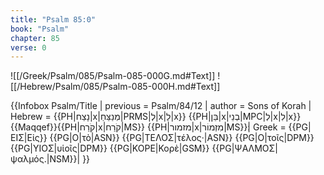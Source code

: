 ```yaml
---
title: "Psalm 85:0"
book: "Psalm"
chapter: 85
verse: 0
---
```

![[/Greek/Psalm/085/Psalm-085-000G.md#Text]]
![[/Hebrew/Psalm/085/Psalm-085-000H.md#Text]]

{{Infobox Psalm/Title |
  previous = Psalm/84/12 |
  author = Sons of Korah |
  Hebrew = {{PH|נָצַח|x|מְנַצֵּחַ|PRMS|לְ|x|לַ|x}} {{PH|בֵּן|x|בְנֵי|MPC|לְ|x|לִ|x}}{{Maqqef}}{{PH|קֹרַח|x|קֹרַח|MS}} {{PH|מזמור|x|מִזְמוֹר|MS}}׃|
  Greek = {{PG|ΕΙΣ|Εἰς}} {{PG|Ο|τὸ|ASN}} {{PG|ΤΕΛΟΣ|τέλος·|ASN}} {{PG|Ο|τοῖς|DPM}} {{PG|ΥΙΟΣ|υἱοῖς|DPM}} {{PG|ΚΟΡΕ|Κορὲ|GSM}} {{PG|ΨΑΛΜΟΣ|ψαλμός.|NSM}}|
}}

